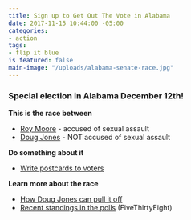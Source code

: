 ```yaml
---
title: Sign up to Get Out The Vote in Alabama
date: 2017-11-15 10:44:00 -05:00
categories:
- action
tags:
- flip it blue
is featured: false
main-image: "/uploads/alabama-senate-race.jpg"
---
```


### Special election in Alabama December 12th!

**This is the race between**
* [Roy Moore](http://bit.ly/2AeAYra) - accused of sexual assault
* [Doug Jones](https://dougjonesforsenate.com/doug/) - NOT accused of sexual assault 

**Do something about it**
* [Write postcards to voters](http://bit.ly/2Bu587I)

**Learn more about the race**
* [How Doug Jones can pull it off](http://politi.co/2hE8tf2)
* [Recent standings in the polls](http://53eig.ht/2zwQqeu) (FiveThirtyEight)

